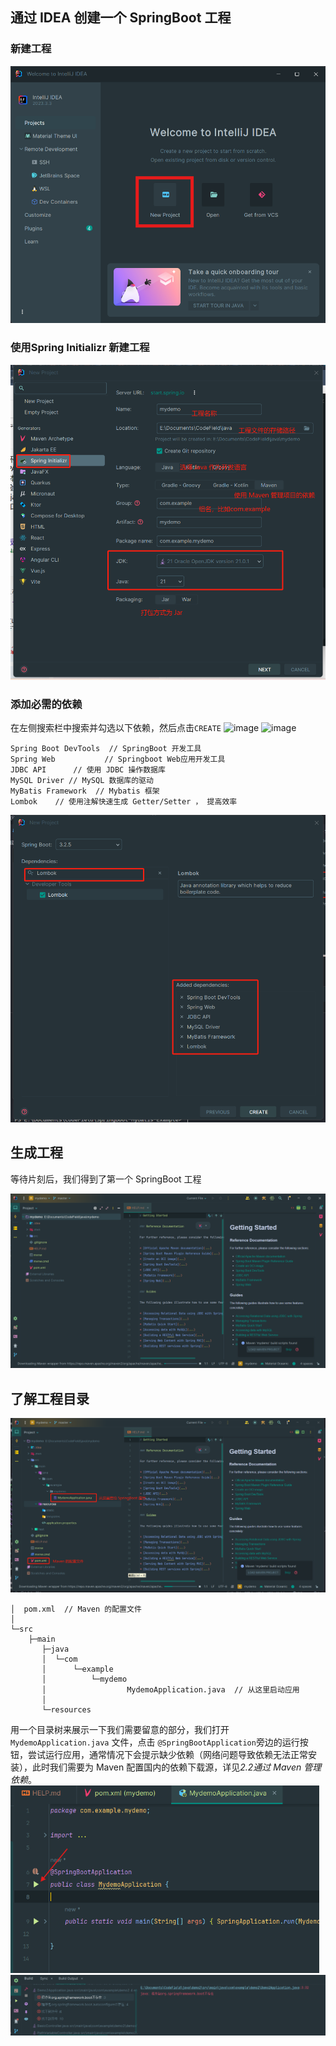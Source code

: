 ## 通过 IDEA 创建一个 SpringBoot 工程

### 新建工程

<img src="./images/new_project.png"></img>

### 使用Spring Initializr 新建工程

<img src="./images/project_setting.png"></img>

### 添加必需的依赖
在左侧搜索栏中搜索并勾选以下依赖，然后点击`CREATE`
![image](https://github.com/YusJade/SpringBoot-MyBatis-Example/assets/133185729/c8262eb7-2a20-4333-89d1-819434936b18)
![image](https://github.com/YusJade/SpringBoot-MyBatis-Example/assets/133185729/3ed063e9-4a8d-42b3-a46c-cd7d58348593)

```
Spring Boot DevTools  // SpringBoot 开发工具
Spring Web           // Springboot Web应用开发工具
JDBC API      // 使用 JDBC 操作数据库
MySQL Driver // MySQL 数据库的驱动
MyBatis Framework  // Mybatis 框架
Lombok    // 使用注解快速生成 Getter/Setter ， 提高效率
```
<img src="./images/select_dependency.png"></img>

## 生成工程
等待片刻后，我们得到了第一个 SpringBoot 工程

<img src="./images/a_project.png"></img>

## 了解工程目录
<img src="./images/project_struct.png"></img>
```
│  pom.xml  // Maven 的配置文件
│
└─src
    ├─main
       ├─java
       │  └─com
       │      └─example
       │          └─mydemo
       │                  MydemoApplication.java  // 从这里启动应用
       │
       └─resources
```
用一个目录树来展示一下我们需要留意的部分，我们打开 `MydemoApplication.java` 文件，点击 `@SpringBootApplication`旁边的运行按钮，尝试运行应用，通常情况下会提示缺少依赖（网络问题导致依赖无法正常安装），此时我们需要为 Maven 配置国内的依赖下载源，详见*2.2通过 Maven 管理依赖*。
</br>
<img src="./images/run.png" height=300></img>
<img src="./images/error_fail_dependency.png"></img>

